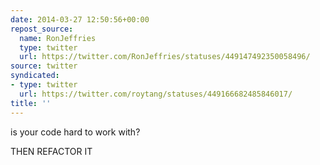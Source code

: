 ```yaml
---
date: 2014-03-27 12:50:56+00:00
repost_source:
  name: RonJeffries
  type: twitter
  url: https://twitter.com/RonJeffries/statuses/449147492350058496/
source: twitter
syndicated:
- type: twitter
  url: https://twitter.com/roytang/statuses/449166682485846017/
title: ''
---
```


is your code hard to work with?



THEN REFACTOR IT